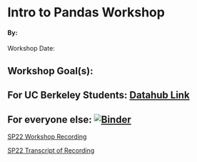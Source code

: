 # Intro to Pandas Workshop
#### By: 
Workshop Date: 

## Workshop Goal(s): 


## For UC Berkeley Students: [Datahub Link](https://datahub.berkeley.edu/hub/user-redirect/interact?account=ds-peer-consulting&repo=sp22-pandas-workshop&branch=main&subpath=Pandas_Workshop_SP22.ipynb)

## For everyone else: [![Binder](https://mybinder.org/badge_logo.svg)](https://mybinder.org/v2/gh/ds-peer-consulting/sp22-pandas-workshop/HEAD)

[SP22 Workshop Recording]()

[SP22 Transcript of Recording]()

